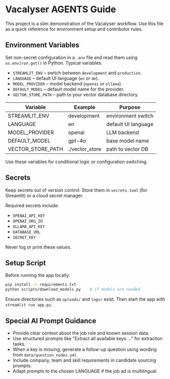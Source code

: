 # Vacalyser AGENTS Guide

This project is a slim demonstration of the Vacalyser workflow. Use this file as a quick reference for environment setup and contributor rules.

## Environment Variables
Set non-secret configuration in a `.env` file and read them using `os.environ.get()` in Python. Typical variables:

- `STREAMLIT_ENV` – switch between `development` and `production`.
- `LANGUAGE` – default UI language (`en` or `de`).
- `MODEL_PROVIDER` – model backend (`openai` or `ollama`).
- `DEFAULT_MODEL` – default model name for the provider.
- `VECTOR_STORE_PATH` – path to your vector database directory.


| Variable | Example | Purpose |
| --- | --- | --- |
| STREAMLIT_ENV | development | environment switch |
| LANGUAGE | en | default UI language |
| MODEL_PROVIDER | openai | LLM backend |
| DEFAULT_MODEL | gpt-4o | base model name |
| VECTOR_STORE_PATH | ./vector_store | path to vector DB |

Use these variables for conditional logic or configuration switching.

## Secrets
Keep secrets out of version control. Store them in `secrets.toml` (for Streamlit) or a cloud secret manager.

Required secrets include:

- `OPENAI_API_KEY`
- `OPENAI_ORG_ID`
- `OLLAMA_API_KEY`
- `DATABASE_URL`
- `SECRET_KEY`

Never log or print these values.

## Setup Script
Before running the app locally:

```bash
pip install -r requirements.txt
python scripts/download_models.py    # if models are needed
```

Ensure directories such as `uploads/` and `logs/` exist. Then start the app with `streamlit run app.py`.


## Special AI Prompt Guidance
- Provide clear context about the job role and known session data.
- Use structured prompts like "Extract all available keys ..." for extraction tasks.
- When a key is missing, generate a follow-up question using wording from `data/question_nodes.yml`.
- Include company, team and skill requirements in candidate sourcing prompts.
- Adapt prompts to the chosen LANGUAGE if the job ad is multilingual.

